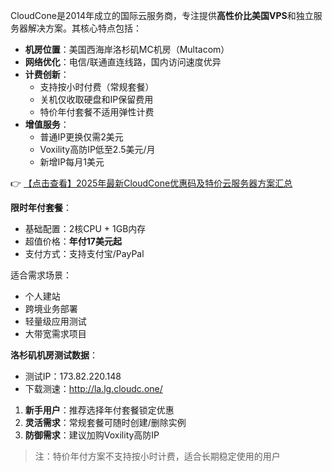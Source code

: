 

CloudCone是2014年成立的国际云服务商，专注提供**高性价比美国VPS**和独立服务器解决方案。其核心特点包括：

- **机房位置**：美国西海岸洛杉矶MC机房（Multacom）
- **网络优化**：电信/联通直连线路，国内访问速度优异
- **计费创新**：
  - 支持按小时付费（常规套餐）
  - 关机仅收取硬盘和IP保留费用
  - 特价年付套餐不适用弹性计费
- **增值服务**：
  - 普通IP更换仅需2美元
  - Voxility高防IP低至2.5美元/月
  - 新增IP每月1美元


👉 [【点击查看】2025年最新CloudCone优惠码及特价云服务器方案汇总](https://bit.ly/Cloudcone)

**限时年付套餐**：
- 基础配置：2核CPU + 1GB内存
- 超值价格：**年付17美元起**
- 支付方式：支持支付宝/PayPal

适合需求场景：
- 个人建站
- 跨境业务部署
- 轻量级应用测试
- 大带宽需求项目

**洛杉矶机房测试数据**：
- 测试IP：173.82.220.148
- 下载测速：http://la.lg.cloudc.one/

1. **新手用户**：推荐选择年付套餐锁定优惠
2. **灵活需求**：常规套餐可随时创建/删除实例
3. **防御需求**：建议加购Voxility高防IP

> 注：特价年付方案不支持按小时计费，适合长期稳定使用的用户
